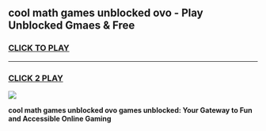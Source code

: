 
## cool math games unblocked ovo - Play Unblocked Gmaes & Free
<h3>
<a href="https://news.freeplayer.one?title=cool_math_games_unblocked_ovo&ref=23F">CLICK TO PLAY</a></h3>
<hr>

<h3>
<a href="https://news.freeplayer.one?title=cool_math_games_unblocked_ovo&ref=23F">CLICK 2 PLAY</a>
  
</h3>

<a href="https://news.freeplayer.one?title=cool_math_games_unblocked_ovo&ref=23F/"><img src="https://clearcache.store/games.png"></a>


**cool math games unblocked ovo games unblocked: Your Gateway to Fun and Accessible Online Gaming**
